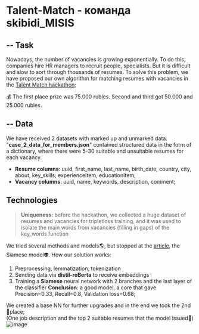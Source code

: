 # Talent-Match - команда skibidi_MISIS
## -- Task
Nowadays, the number of vacancies is growing exponentially. To do this, companies hire HR managers to recruit people, specialists. But it is difficult and slow to sort through thousands of resumes. To solve this problem, we have proposed our own algorithm for matching resumes with vacancies in the [Talent Match hackathon](https://ml-talentmatch.ru/);

💰 The first place prize was 75.000 rubles. Second and third got 50.000 and 25.000 rubles.


## -- Data
We have received 2 datasets with marked up and unmarked data. "__case_2_data_for_members.json__" contained structured data in the form of a dictionary, where there were 5-30 suitable and unsuitable resumes for each vacancy. 
- __Resume columns__: uuid, first_name, last_name, birth_date, country, city, about, key_skills, experienceItem, educationItem;
- __Vacancy columns__: uuid, name, keywords, description, comment;


## Technologies 
> __Uniqueness:__ before the hackathon, we collected a huge dataset of resumes and vacancies for tripletloss training, and it was used to isolate the main words from vacancies (filling in gaps) of the key_words function

We tried several methods and models🌎, but stopped at the [article](https://arxiv.org/abs/1908.10084), the Siamese model👽. How our solution works:
1) Preprocessing, lemmatization, tokenization
2) Sending data via __distil-roBerta__ to receive embeddings
3) Training a __Siamese__ neural network with 2 branches and the last layer of the classifier
**Сonclusion**: a good model, a core that gave Precision=0.33, Recall=0.8, Validation loss=0.68;


We created a base NN for further upgrades and in the end we took the 2nd 🥈place; <br />
(One job description and the top 2 suitable resumes that the model issued🔎)
![image](https://github.com/MALINAYAGODA/Talent-Match/blob/main/picture/photo_waifu2x_photo_noise1_scale.png)
